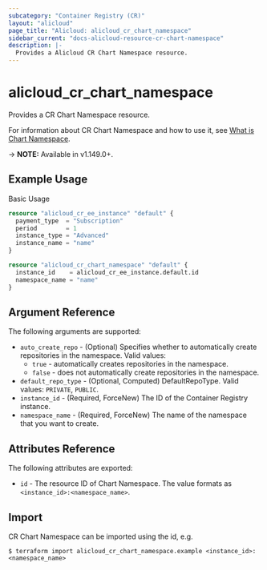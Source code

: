 ```yaml
---
subcategory: "Container Registry (CR)"
layout: "alicloud"
page_title: "Alicloud: alicloud_cr_chart_namespace"
sidebar_current: "docs-alicloud-resource-cr-chart-namespace"
description: |-
  Provides a Alicloud CR Chart Namespace resource.
---
```


# alicloud\_cr\_chart\_namespace

Provides a CR Chart Namespace resource.

For information about CR Chart Namespace and how to use it, see [What is Chart Namespace](https://www.alibabacloud.com/help/doc-detail/145313.htm).

-> **NOTE:** Available in v1.149.0+.

## Example Usage

Basic Usage

```terraform
resource "alicloud_cr_ee_instance" "default" {
  payment_type  = "Subscription"
  period        = 1
  instance_type = "Advanced"
  instance_name = "name"
}

resource "alicloud_cr_chart_namespace" "default" {
  instance_id    = alicloud_cr_ee_instance.default.id
  namespace_name = "name"
}
```

## Argument Reference

The following arguments are supported:

* `auto_create_repo` - (Optional) Specifies whether to automatically create repositories in the namespace. Valid values:
  * `true` - automatically creates repositories in the namespace.
  * `false` - does not automatically create repositories in the namespace.
* `default_repo_type` - (Optional, Computed) DefaultRepoType. Valid values: `PRIVATE`, `PUBLIC`.
* `instance_id` - (Required, ForceNew) The ID of the Container Registry instance.
* `namespace_name` - (Required, ForceNew) The name of the namespace that you want to create.

## Attributes Reference

The following attributes are exported:

* `id` - The resource ID of Chart Namespace. The value formats as `<instance_id>:<namespace_name>`.

## Import

CR Chart Namespace can be imported using the id, e.g.

```
$ terraform import alicloud_cr_chart_namespace.example <instance_id>:<namespace_name>
```